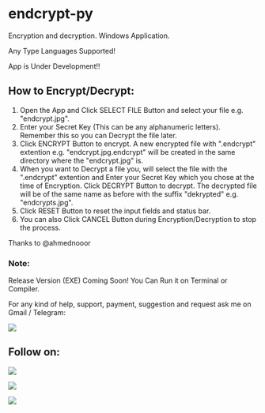 # endcrypt-py

Encryption and decryption. Windows Application.

Any Type Languages Supported!

App is Under Development!!

## How to Encrypt/Decrypt:
1. Open the App and Click SELECT FILE Button and select your file e.g. "endcrypt.jpg".
2. Enter your Secret Key (This can be any alphanumeric letters). Remember this so you can Decrypt the file later.
3. Click ENCRYPT Button to encrypt. A new encrypted file with ".endcrypt" extention e.g. "endcrypt.jpg.endcrypt" will be created in the same directory where the "endcrypt.jpg" is.
4. When you want to Decrypt a file you, will select the file with the ".endcrypt" extention and Enter your Secret Key which you chose at the time of Encryption. Click DECRYPT Button to decrypt. The decrypted file will be of the same name as before with the suffix "dekrypted" e.g. "endcrypts.jpg".
5. Click RESET Button to reset the input fields and status bar.
6. You can also Click CANCEL Button during Encryption/Decryption to stop the process.

Thanks to @ahmednooor

### Note:
Release Version (EXE) Coming Soon! You Can Run it on Terminal or Compiler.

For any kind of help, support, payment, suggestion and request ask me on Gmail / Telegram:

<a href="https://t.me/CyberClans"><img src="https://img.shields.io/badge/Telegram-Group%20Telegram%20Join-blue.svg?logo=telegram"></a>

## Follow on:
<p align="left">
<a href="https://github.com/palahsu"><img src="https://img.shields.io/badge/GitHub-Follow%20on%20GitHub-inactive.svg?logo=github"></a>
</p><p align="left">
<a href="https://www.facebook.com/aduri.knox01/"><img src="https://img.shields.io/badge/Facebook-Follow%20on%20Facebook-blue.svg?logo=facebook"></a>
</p><p align="left">
<a href="https://t.me/AD0000000"><img src="https://img.shields.io/badge/Telegram-Contact%20Telegram%20Profile-blue.svg?logo=telegram"></a>
</p><p align="left"> 
